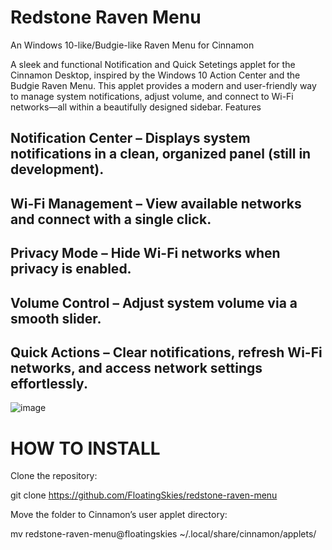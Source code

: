 # Redstone Raven Menu
An Windows 10-like/Budgie-like Raven Menu for Cinnamon

A sleek and functional Notification and Quick Setetings applet for the Cinnamon Desktop, inspired by the Windows 10 Action Center and the Budgie Raven Menu. This applet provides a modern and user-friendly way to manage system notifications, adjust volume, and connect to Wi-Fi networks—all within a beautifully designed sidebar.
Features

## Notification Center – Displays system notifications in a clean, organized panel (still in development).
## Wi-Fi Management – View available networks and connect with a single click.
## Privacy Mode – Hide Wi-Fi networks when privacy is enabled.
## Volume Control – Adjust system volume via a smooth slider.
## Quick Actions – Clear notifications, refresh Wi-Fi networks, and access network settings effortlessly.

![image](https://github.com/user-attachments/assets/6cb204e5-63df-4aa2-98f9-ef5ad5141f34)



# HOW TO INSTALL
Clone the repository:

git clone https://github.com/FloatingSkies/redstone-raven-menu

Move the folder to Cinnamon’s user applet directory:

mv redstone-raven-menu@floatingskies ~/.local/share/cinnamon/applets/
